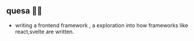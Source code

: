 ## quesa 🌮🌮

- writing a frontend framework , a exploration into how frameworks like react,svelte are written.

